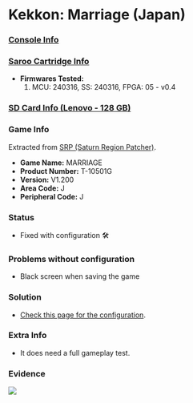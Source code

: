 # Kekkon: Marriage (Japan)

### [Console Info](../../../../../Info/Consoles/VA13/README.md)

### [Saroo Cartridge Info](../../../../../Info/Cartridges/RetroGameParadiseStore/1.32F/README.md)

- <b>Firmwares Tested:</b>
  1. MCU: 240316, SS: 240316, FPGA: 05 - v0.4

### [SD Card Info (Lenovo - 128 GB)](../../../../../Info/SdCards/Lenovo/128GB/fat32/README.md)

### Game Info

Extracted from [SRP (Saturn Region Patcher)](https://segaxtreme.net/resources/saturn-region-patcher.81/download).

- <b>Game Name:</b> MARRIAGE
- <b>Product Number:</b> T-10501G
- <b>Version:</b> V1.200
- <b>Area Code:</b> J
- <b>Peripheral Code:</b> J

### Status

- Fixed with configuration :hammer_and_wrench:

### Problems without configuration

- Black screen when saving the game

### Solution

- [Check this page for the configuration](https://github.com/williamdsw/saroo-configuration-list/blob/master/Regions/Retails/Japan/T-10501G/README.md).

### Extra Info

- It does need a full gameplay test.

### Evidence

[![](https://img.youtube.com/vi/k3l_6IHQJH8/0.jpg)](https://www.youtube.com/watch?v=k3l_6IHQJH8)
